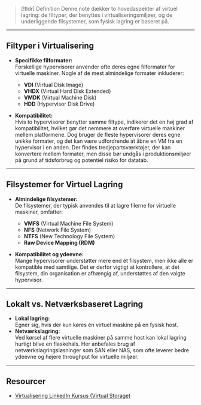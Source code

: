 > [!tldr] Definition
> Denne note dækker to hovedaspekter af virtuel lagring: de filtyper, der benyttes i virtualiseringsmiljøer, og de underliggende filsystemer, som fysisk lagring er baseret på.

---

## Filtyper i Virtualisering
- **Specifikke filformater:**  
  Forskellige hypervisorer anvender ofte deres egne filformater for virtuelle maskiner. Nogle af de mest almindelige formater inkluderer:
  - **VDI** (Virtual Disk Image)
  - **VHDX** (Virtual Hard Disk Extended)
  - **VMDK** (Virtual Machine Disk)
  - **HDD** (Hypervisor Disk Drive)

- **Kompatibilitet:**  
  Hvis to hypervisorer benytter samme filtype, indikerer det en høj grad af kompatibilitet, hvilket gør det nemmere at overføre virtuelle maskiner mellem platformene. Dog bruger de fleste hypervisorer deres egne unikke formater, og det kan være udfordrende at åbne en VM fra en hypervisor i en anden. Der findes tredjepartsværktøjer, der kan konvertere mellem formater, men disse bør undgås i produktionsmiljøer på grund af tidsforbrug og potentiel risiko for datatab.

---

## Filsystemer for Virtuel Lagring
- **Almindelige filsystemer:**  
  De filsystemer, der typisk anvendes til at lagre filerne for virtuelle maskiner, omfatter:
  - **VMFS** (Virtual Machine File System)
  - **NFS** (Network File System)
  - **NTFS** (New Technology File System)
  - **Raw Device Mapping (RDM)**

- **Kompatibilitet og ydeevne:**  
  Mange hypervisorer understøtter mere end ét filsystem, men ikke alle er kompatible med samtlige. Det er derfor vigtigt at kontrollere, at det filsystem, din organisation er afhængig af, understøttes af den valgte hypervisor.

---

## Lokalt vs. Netværksbaseret Lagring
- **Lokal lagring:**  
  Egner sig, hvis der kun køres én virtuel maskine på en fysisk host.  
- **Netværkslagring:**  
  Ved kørsel af flere virtuelle maskiner på samme host kan lokal lagring hurtigt blive en flaskehals. Her anbefales brug af netværkslagringsløsninger som SAN eller NAS, som ofte leverer bedre ydeevne og højere throughput for virtuelle miljøer.

---

## Resourcer
- [Virtualisering LinkedIn Kursus (Virtual Storage)](https://www.linkedin.com/learning/learning-virtualization-13945890/understanding-virtual-storage?resume=false&u=57075649)
